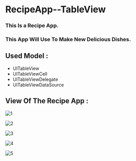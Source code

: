 # RecipeApp--TableView

### This Is a Recipe App.
### This App Will Use To Make New Delicious Dishes.

## Used Model :

* UITableView
* UITableViewCell
* UITableViewDelegate
* UITableViewDataSource

## View Of The Recipe App :

![1](https://user-images.githubusercontent.com/66861727/124009990-e102ae00-d9fb-11eb-9e63-b6013cd28f93.PNG)

![2](https://user-images.githubusercontent.com/66861727/124009972-de07bd80-d9fb-11eb-8f57-04d2d2c7ebbb.PNG)

![3](https://user-images.githubusercontent.com/66861727/124009978-dfd18100-d9fb-11eb-992c-309450577ff8.PNG)

![4](https://user-images.githubusercontent.com/66861727/124009981-dfd18100-d9fb-11eb-990e-69511b26e03a.PNG)

![5](https://user-images.githubusercontent.com/66861727/124009986-e06a1780-d9fb-11eb-8e53-2cec36183202.PNG)
